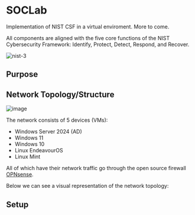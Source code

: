 # SOCLab
Implementation of NIST CSF in a virtual enviroment. More to come.

All components are aligned with the five core functions of the NIST Cybersecurity Framework: 
Identify, Protect, Detect, Respond, and Recover.

![nist-3](https://github.com/user-attachments/assets/bcbd512d-3b1b-4195-a076-6d4b2fdd3593)

## Purpose


## Network Topology/Structure
![image](https://github.com/user-attachments/assets/4d52a573-e40a-4bdc-ab56-0cb1c8ae6fde)

The network consists of 5 devices (VMs):
- Windows Server 2024 (AD)
- Windows 11
- Windows 10
- Linux EndeavourOS
- Linux Mint

All of which have their network traffic go through the open source firewall [OPNsense](https://opnsense.org/). 

Below we can see a visual representation of the network topology:


## Setup


